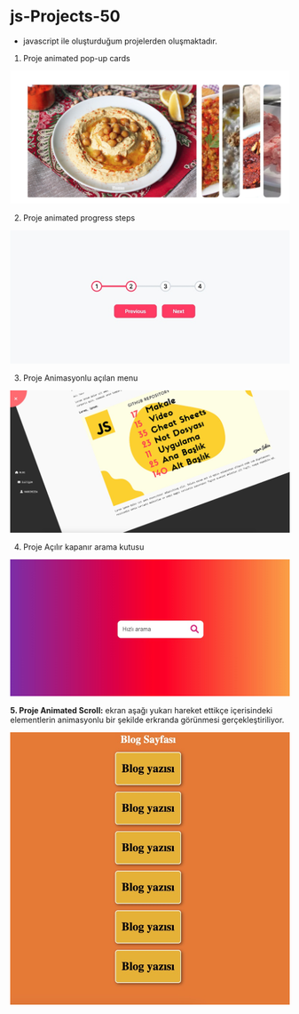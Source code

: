 # js-Projects-50

- javascript ile oluşturduğum projelerden oluşmaktadır.

1. Proje animated pop-up cards

![](./animated-pop-up-cards/proje-1.jpg)

2. Proje animated progress steps

![](./animated-progress-steps/project-2.jpg)

3. Proje Animasyonlu açılan menu

![](./animated-dropdown-menu/proje-3.jpg)

4. Proje Açılır kapanır arama kutusu

![](./opening-search-input/proje-4.jpg)

**5. Proje Animated Scroll:** ekran aşağı yukarı hareket ettikçe içerisindeki elementlerin animasyonlu bir şekilde erkranda görünmesi gerçekleştiriliyor.

![](./animated-scroll/animated-scroll.jpg)